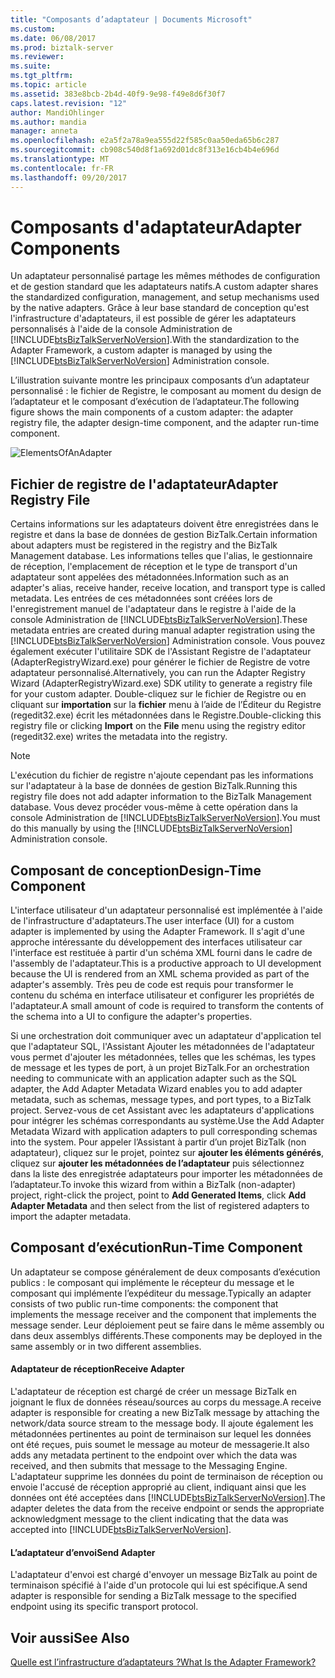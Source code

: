 ```yaml
---
title: "Composants d’adaptateur | Documents Microsoft"
ms.custom: 
ms.date: 06/08/2017
ms.prod: biztalk-server
ms.reviewer: 
ms.suite: 
ms.tgt_pltfrm: 
ms.topic: article
ms.assetid: 383e8bcb-2b4d-40f9-9e98-f49e8d6f30f7
caps.latest.revision: "12"
author: MandiOhlinger
ms.author: mandia
manager: anneta
ms.openlocfilehash: e2a5f2a78a9ea555d22f585c0aa50eda65b6c287
ms.sourcegitcommit: cb908c540d8f1a692d01dc8f313e16cb4b4e696d
ms.translationtype: MT
ms.contentlocale: fr-FR
ms.lasthandoff: 09/20/2017
---
```

# <a name="adapter-components"></a><span data-ttu-id="e804c-102">Composants d'adaptateur</span><span class="sxs-lookup"><span data-stu-id="e804c-102">Adapter Components</span></span>
<span data-ttu-id="e804c-103">Un adaptateur personnalisé partage les mêmes méthodes de configuration et de gestion standard que les adaptateurs natifs.</span><span class="sxs-lookup"><span data-stu-id="e804c-103">A custom adapter shares the standardized configuration, management, and setup mechanisms used by the native adapters.</span></span> <span data-ttu-id="e804c-104">Grâce à leur base standard de conception qu'est l'infrastructure d'adaptateurs, il est possible de gérer les adaptateurs personnalisés à l'aide de la console Administration de [!INCLUDE[btsBizTalkServerNoVersion](../includes/btsbiztalkservernoversion-md.md)].</span><span class="sxs-lookup"><span data-stu-id="e804c-104">With the standardization to the Adapter Framework, a custom adapter is managed by using the [!INCLUDE[btsBizTalkServerNoVersion](../includes/btsbiztalkservernoversion-md.md)] Administration console.</span></span>  
  
 <span data-ttu-id="e804c-105">L’illustration suivante montre les principaux composants d’un adaptateur personnalisé : le fichier de Registre, le composant au moment du design de l’adaptateur et le composant d’exécution de l’adaptateur.</span><span class="sxs-lookup"><span data-stu-id="e804c-105">The following figure shows the main components of a custom adapter: the adapter registry file, the adapter design-time component, and the adapter run-time component.</span></span>  
  
 ![](../core/media/elementsofanadapter.gif "ElementsOfAnAdapter")  
  
## <a name="adapter-registry-file"></a><span data-ttu-id="e804c-106">Fichier de registre de l'adaptateur</span><span class="sxs-lookup"><span data-stu-id="e804c-106">Adapter Registry File</span></span>  
 <span data-ttu-id="e804c-107">Certains informations sur les adaptateurs doivent être enregistrées dans le registre et dans la base de données de gestion BizTalk.</span><span class="sxs-lookup"><span data-stu-id="e804c-107">Certain information about adapters must be registered in the registry and the BizTalk Management database.</span></span> <span data-ttu-id="e804c-108">Les informations telles que l'alias, le gestionnaire de réception, l'emplacement de réception et le type de transport d'un adaptateur sont appelées des métadonnées.</span><span class="sxs-lookup"><span data-stu-id="e804c-108">Information such as an adapter's alias, receive hander, receive location, and transport type is called metadata.</span></span> <span data-ttu-id="e804c-109">Les entrées de ces métadonnées sont créées lors de l'enregistrement manuel de l'adaptateur dans le registre à l'aide de la console Administration de [!INCLUDE[btsBizTalkServerNoVersion](../includes/btsbiztalkservernoversion-md.md)].</span><span class="sxs-lookup"><span data-stu-id="e804c-109">These metadata entries are created during manual adapter registration using the [!INCLUDE[btsBizTalkServerNoVersion](../includes/btsbiztalkservernoversion-md.md)] Administration console.</span></span> <span data-ttu-id="e804c-110">Vous pouvez également exécuter l'utilitaire SDK de l'Assistant Registre de l'adaptateur (AdapterRegistryWizard.exe) pour générer le fichier de Registre de votre adaptateur personnalisé.</span><span class="sxs-lookup"><span data-stu-id="e804c-110">Alternatively, you can run the Adapter Registry Wizard (AdapterRegistryWizard.exe) SDK utility to generate a registry file for your custom adapter.</span></span> <span data-ttu-id="e804c-111">Double-cliquez sur le fichier de Registre ou en cliquant sur **importation** sur la **fichier** menu à l’aide de l’Éditeur du Registre (regedit32.exe) écrit les métadonnées dans le Registre.</span><span class="sxs-lookup"><span data-stu-id="e804c-111">Double-clicking this registry file or clicking **Import** on the **File** menu using the registry editor (regedit32.exe) writes the metadata into the registry.</span></span>  
  
> [!NOTE]
>  <span data-ttu-id="e804c-112">L'exécution du fichier de registre n'ajoute cependant pas les informations sur l'adaptateur à la base de données de gestion BizTalk.</span><span class="sxs-lookup"><span data-stu-id="e804c-112">Running this registry file does not add adapter information to the BizTalk Management database.</span></span> <span data-ttu-id="e804c-113">Vous devez procéder vous-même à cette opération dans la console Administration de [!INCLUDE[btsBizTalkServerNoVersion](../includes/btsbiztalkservernoversion-md.md)].</span><span class="sxs-lookup"><span data-stu-id="e804c-113">You must do this manually by using the [!INCLUDE[btsBizTalkServerNoVersion](../includes/btsbiztalkservernoversion-md.md)] Administration console.</span></span>  
  
## <a name="design-time-component"></a><span data-ttu-id="e804c-114">Composant de conception</span><span class="sxs-lookup"><span data-stu-id="e804c-114">Design-Time Component</span></span>  
 <span data-ttu-id="e804c-115">L'interface utilisateur d'un adaptateur personnalisé est implémentée à l'aide de l'infrastructure d'adaptateurs.</span><span class="sxs-lookup"><span data-stu-id="e804c-115">The user interface (UI) for a custom adapter is implemented by using the Adapter Framework.</span></span> <span data-ttu-id="e804c-116">Il s'agit d'une approche intéressante du développement des interfaces utilisateur car l'interface est restituée à partir d'un schéma XML fourni dans le cadre de l'assembly de l'adaptateur.</span><span class="sxs-lookup"><span data-stu-id="e804c-116">This is a productive approach to UI development because the UI is rendered from an XML schema provided as part of the adapter's assembly.</span></span> <span data-ttu-id="e804c-117">Très peu de code est requis pour transformer le contenu du schéma en interface utilisateur et configurer les propriétés de l'adaptateur.</span><span class="sxs-lookup"><span data-stu-id="e804c-117">A small amount of code is required to transform the contents of the schema into a UI to configure the adapter's properties.</span></span>  
  
 <span data-ttu-id="e804c-118">Si une orchestration doit communiquer avec un adaptateur d'application tel que l'adaptateur SQL, l'Assistant Ajouter les métadonnées de l'adaptateur vous permet d'ajouter les métadonnées, telles que les schémas, les types de message et les types de port, à un projet BizTalk.</span><span class="sxs-lookup"><span data-stu-id="e804c-118">For an orchestration needing to communicate with an application adapter such as the SQL adapter, the Add Adapter Metadata Wizard enables you to add adapter metadata, such as schemas, message types, and port types, to a BizTalk project.</span></span> <span data-ttu-id="e804c-119">Servez-vous de cet Assistant avec les adaptateurs d'applications pour intégrer les schémas correspondants au système.</span><span class="sxs-lookup"><span data-stu-id="e804c-119">Use the Add Adapter Metadata Wizard with application adapters to pull corresponding schemas into the system.</span></span> <span data-ttu-id="e804c-120">Pour appeler l’Assistant à partir d’un projet BizTalk (non adaptateur), cliquez sur le projet, pointez sur **ajouter les éléments générés**, cliquez sur **ajouter les métadonnées de l’adaptateur** puis sélectionnez dans la liste des enregistrée adaptateurs pour importer les métadonnées de l’adaptateur.</span><span class="sxs-lookup"><span data-stu-id="e804c-120">To invoke this wizard from within a BizTalk (non-adapter) project, right-click the project, point to **Add Generated Items**, click **Add Adapter Metadata** and then select from the list of registered adapters to import the adapter metadata.</span></span>  
  
## <a name="run-time-component"></a><span data-ttu-id="e804c-121">Composant d’exécution</span><span class="sxs-lookup"><span data-stu-id="e804c-121">Run-Time Component</span></span>  
 <span data-ttu-id="e804c-122">Un adaptateur se compose généralement de deux composants d’exécution publics : le composant qui implémente le récepteur du message et le composant qui implémente l’expéditeur du message.</span><span class="sxs-lookup"><span data-stu-id="e804c-122">Typically an adapter consists of two public run-time components: the component that implements the message receiver and the component that implements the message sender.</span></span> <span data-ttu-id="e804c-123">Leur déploiement peut se faire dans le même assembly ou dans deux assemblys différents.</span><span class="sxs-lookup"><span data-stu-id="e804c-123">These components may be deployed in the same assembly or in two different assemblies.</span></span>  
  
#### <a name="receive-adapter"></a><span data-ttu-id="e804c-124">Adaptateur de réception</span><span class="sxs-lookup"><span data-stu-id="e804c-124">Receive Adapter</span></span>  
 <span data-ttu-id="e804c-125">L'adaptateur de réception est chargé de créer un message BizTalk en joignant le flux de données réseau/sources au corps du message.</span><span class="sxs-lookup"><span data-stu-id="e804c-125">A receive adapter is responsible for creating a new BizTalk message by attaching the network/data source stream to the message body.</span></span> <span data-ttu-id="e804c-126">Il ajoute également les métadonnées pertinentes au point de terminaison sur lequel les données ont été reçues, puis soumet le message au moteur de messagerie.</span><span class="sxs-lookup"><span data-stu-id="e804c-126">It also adds any metadata pertinent to the endpoint over which the data was received, and then submits that message to the Messaging Engine.</span></span> <span data-ttu-id="e804c-127">L'adaptateur supprime les données du point de terminaison de réception ou envoie l'accusé de réception approprié au client, indiquant ainsi que les données ont été acceptées dans [!INCLUDE[btsBizTalkServerNoVersion](../includes/btsbiztalkservernoversion-md.md)].</span><span class="sxs-lookup"><span data-stu-id="e804c-127">The adapter deletes the data from the receive endpoint or sends the appropriate acknowledgment message to the client indicating that the data was accepted into [!INCLUDE[btsBizTalkServerNoVersion](../includes/btsbiztalkservernoversion-md.md)].</span></span>  
  
#### <a name="send-adapter"></a><span data-ttu-id="e804c-128">L’adaptateur d’envoi</span><span class="sxs-lookup"><span data-stu-id="e804c-128">Send Adapter</span></span>  
 <span data-ttu-id="e804c-129">L'adaptateur d'envoi est chargé d'envoyer un message BizTalk au point de terminaison spécifié à l'aide d'un protocole qui lui est spécifique.</span><span class="sxs-lookup"><span data-stu-id="e804c-129">A send adapter is responsible for sending a BizTalk message to the specified endpoint using its specific transport protocol.</span></span>  
  
## <a name="see-also"></a><span data-ttu-id="e804c-130">Voir aussi</span><span class="sxs-lookup"><span data-stu-id="e804c-130">See Also</span></span>  
 [<span data-ttu-id="e804c-131">Quelle est l’infrastructure d’adaptateurs ?</span><span class="sxs-lookup"><span data-stu-id="e804c-131">What Is the Adapter Framework?</span></span>](../core/what-is-the-adapter-framework.md)